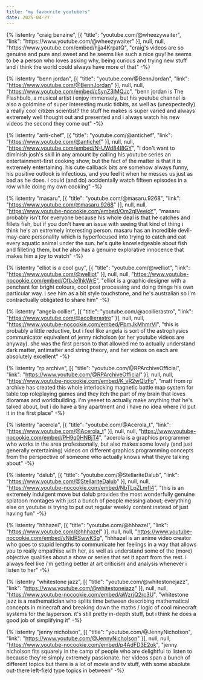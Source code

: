 ```yaml
---
title: "my favourite youtubers"
date: 2025-04-27
---
```


<div class="list-formatting">
{% listentry
  "craig benzine",
  [{
    "title": "youtube.com/@wheezywaiter",
    "link": "https://www.youtube.com/@wheezywaiter"
  }],
  null,
  null,
  "https://www.youtube.com/embed/hjja4KrpatQ",
  "craig's videos are so genuine and pure and sweet and he seems like such a nice guy! he seems to be a person who loves asking why, being curious and trying new stuff and i think the world could always have more of that"
-%}

{% listentry
    "benn jordan",
    [{
        "title": "youtube.com/@BennJordan",
        "link": "https://www.youtube.com/@BennJordan"
    }],
    null,
    null,
    "https://www.youtube.com/embed/c5ynZ3lMQJc",
    "benn jordan is The Flashbulb, a musical artist i enjoy immensely, but his youtube channel is also a goldmine of super interesting music tidbits, as well as (unexpectedly) a really cool citizen scientist? the stuff he makes is super varied and always extremely well thought out and presented and i always watch his new videos the second they come out"
-%}

{% listentry
    "anti-chef",
    [{
        "title": "youtube.com/@antichef",
        "link": "https://www.youtube.com/@antichef"
    }],
    null,
    null,
    "https://www.youtube.com/embed/N-UWd84l8GY",
    "i don't want to diminish josh's skill in any amount by calling his youtube series an entertainment-first cooking show, but the fact of the matter is that it is extremely entertaining. his cute callback bits are somehow always funny, his positive outlook is infectious, and you feel it when he messes us just as bad as he does. i could (and do) accidentally watch fifteen episodes in a row while doing my own cooking"
-%}

{% listentry
    "masaru",
    [{
        "title": "youtube.com/@masaru.9268",
        "link": "https://www.youtube.com/@masaru.9268"
    }],
    null,
    null,
    "https://www.youtube-nocookie.com/embed/Om2gIVeeioY",
    "masaru probably isn't for everyone because his whole deal is that he catches and fillets fish, but if you don't have an issue with seeing that kind of thing i think he's an extremely interesting person. masaru has an incredible devil-may-care personality which is hyperfocused into trying to catch and eat every aquatic animal under the sun. he's quite knowledgeable about fish and filleting them, but he also has a genuine explorative innocence that makes him a joy to watch"
-%}

{% listentry
    "elliot is a cool guy",
    [{
        "title": "youtube.com/@welliot",
        "link": "https://www.youtube.com/@welliot"
    }],
    null,
    null,
    "https://www.youtube-nocookie.com/embed/OfbJe1hkWrE",
    "elliot is a graphic designer with a penchant for bright colours, cool post processing and doing things his own particular way. i see him as a bit style touchstone, and he's australian so i'm contractually obligated to share him"
-%}

{% listentry
    "angela collier",
    [{
        "title": "youtube.com/@acollierastro",
        "link": "https://www.youtube.com/@acollierastro"
    }],
    null,
    null,
    "https://www.youtube-nocookie.com/embed/PbmJkMhmrVI",
    "this is probably a little reductive, but i feel like angela is sort of the astrophysics communicator equivalent of jenny nicholson (or her youtube videos are anyway). she was the first person to that allowed me to actually understand dark matter, antimatter and string theory, and her videos on each are absolutely excellent"
-%}

{% listentry
    "rp archive",
    [{
        "title": "youtube.com/@RPArchiveOfficial",
        "link": "https://www.youtube.com/@RPArchiveOfficial"
    }],
    null,
    null,
    "https://www.youtube-nocookie.com/embed/K_vR2wQlzFo",
    "matt from rp archive has created this whole interlocking magnetic battle map system for table top roleplaying games and they itch the part of my brain that loves dioramas and worldbuilding. i'm yeeeet to actually make anything that he's talked about, but i do have a tiny apartment and i have no idea where i'd put it in the first place"
-%}

{% listentry
    "acerola",
    [{
        "title": "youtube.com/@Acerola_t",
        "link": "https://www.youtube.com/@Acerola_t"
    }],
    null,
    null,
    "https://www.youtube-nocookie.com/embed/PH9q0HNBjT4",
    "acerola is a graphics programmer who works in the area profesisonally, but also makes some lovely (and just generally entertaining) videos on different graphics programming concepts from the perspective of someone who actually knows what theyre talking about"
-%}

{% listentry
    "dalub",
    [{
        "title": "youtube.com/@StellariteDalub",
        "link": "https://www.youtube.com/@StellariteDalub"
    }],
    null,
    null,
    "https://www.youtube-nocookie.com/embed/NbTLpZLmfI4",
    "this is an extremely indulgent move but dalub provides the most wonderfully genuine splatoon montages with just a bunch of people messing about; everything else on youtube is trying to put out regular weekly content instead of just having fun"
-%}

{% listentry
    "hhhazel",
    [{
        "title": "youtube.com/@hhhazel",
        "link": "https://www.youtube.com/@hhhazel"
    }],
    null,
    null,
    "https://www.youtube-nocookie.com/embed/yNidRSwwKSg",
    "hhhazel is an anime video creator who goes to stupid lengths to communicate her feelings in a way that allows you to really empathise with her, as well as understand some of the (more) objective qualities about a show or series that set it apart from the rest. i always feel like i'm getting better at art criticism and analysis whenever i listen to her"
-%}

{% listentry
    "whitestone jazz",
    [{
        "title": "youtube.com/@whitestonejazz",
        "link": "https://www.youtube.com/@whitestonejazz"
    }],
    null,
    null,
    "https://www.youtube-nocookie.com/embed/aWzrjQ2rc3U",
    "whitestone jazz is a mathematician who splits time between describing mathematical concepts in minecraft and breaking down the maths / logic of cool minecraft systems for the layperson. it's still pretty in-depth stuff, but i think he does a good job of simplifying it"
-%}

{% listentry
    "jenny nicholson",
    [{
        "title": "youtube.com/@JennyNicholson",
        "link": "https://www.youtube.com/@JennyNicholson"
    }],
    null,
    null,
    "https://www.youtube-nocookie.com/embed/p4AdFD3E2ok",
    "jenny nicholson fits squarely in the camp of people who are delightful to listen to because they're simply extremely passionate. her videos span a bunch of different topics but there is a lot of movie and tv stuff, with some absolute out-there left-field type topics in between"
-%}

</div><br>
